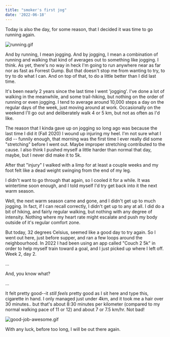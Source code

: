 ```yaml
---
title: "smoker's first jog"
date: '2022-06-18'
---
```


Today is also the day, for some reason, that I decided it was time to go running again.

![running.gif](/gifs/running.gif)

And by running, I mean jogging.  And by jogging, I mean a combination of running and walking that kind of averages out to something like jogging.  I think.  As yet, there's no way in heck I'm going to run anywhere near as far nor as fast as Forrest Gump.  But that doesn't stop me from wanting to try, to try to do what I can.  And on top of that, to do a little better than I did last time.

It's been nearly 2 years since the last time I went 'jogging'.  I've done a lot of walking in the meanwhile, and some trail-hiking, but nothing on the order of running or even jogging.  I tend to average around 10,000 steps a day on the regular days of the week, just moving around at work.  Occasionally on the weekend I'll go out and deliberately walk 4 or 5 km, but not as often as I'd like.

The reason that I kinda gave up on jogging so long ago was because the last time I did it (Fall 2020) I wound up injuring my heel.  I'm not sure what I did -- funnily enough, that morning was the first time I ever really did some "stretching" before I went out.  Maybe improper stretching contributed to the cause.  I also think I pushed myself a little harder than normal that day, maybe, but I never did make it to 5k.

After that "injury" I walked with a limp for at least a couple weeks and my foot felt like a dead weight swinging from the end of my leg.

I didn't want to go through that again, so I cooled it for a while.  It was wintertime soon enough, and I told myself I'd try get back into it the next warm season.

Well, the next warm season came and gone, and I didn't get up to much jogging.  In fact, if I can recall correctly, I didn't get up to any at all.  I did do a bit of hiking, and fairly regular walking, but nothing with any degree of intensity.  Nothing where my heart rate might escalate and push my body outside of it's regular comfort zone.

But today, 32 degrees Celsius, seemed like a good day to try again.  So I went out here, just before supper, and ran a few loops around the neighbourhood. In 2022 I had been using an app called "Couch 2 5k" in order to help myself train toward a goal, and I just picked up where I left off.  Week 2, day 2.

...

And, you know what?

...

It felt pretty good--it *still feels* pretty good as I sit here and type this, cigarette in hand.  I only managed just under 4km, and it took me a hair over 30 minutes.. but that's about 8:30 minutes per kilometer (compared to my normal walking pace of 11 or 12) and about 7 or 7.5 km/hr.  Not bad!

![good-job-awesome.gif](/gifs/good-job-awesome.gif)

With any luck, before too long, I will be out there again.

